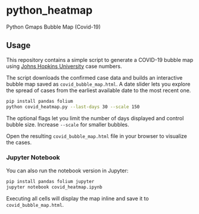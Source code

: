 # python_heatmap

Python Gmaps Bubble Map (Covid-19)

## Usage

This repository contains a simple script to generate a COVID-19 bubble map using
[Johns Hopkins University](https://github.com/CSSEGISandData/COVID-19) case
numbers.

The script downloads the confirmed case data and builds an interactive
bubble map saved as `covid_bubble_map.html`. A date slider lets you explore the
spread of cases from the earliest available date to the most recent one.

```bash
pip install pandas folium
python covid_heatmap.py --last-days 30 --scale 150
```
The optional flags let you limit the number of days displayed and control
bubble size. Increase `--scale` for smaller bubbles.

Open the resulting `covid_bubble_map.html` file in your browser to visualize the
cases.

### Jupyter Notebook

You can also run the notebook version in Jupyter:

```bash
pip install pandas folium jupyter
jupyter notebook covid_heatmap.ipynb
```

Executing all cells will display the map inline and save it to
`covid_bubble_map.html`.
